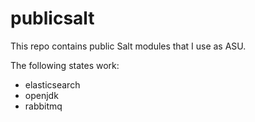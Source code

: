 publicsalt
==========

This repo contains public Salt modules that I use as ASU.

The following states work:

* elasticsearch
* openjdk
* rabbitmq
